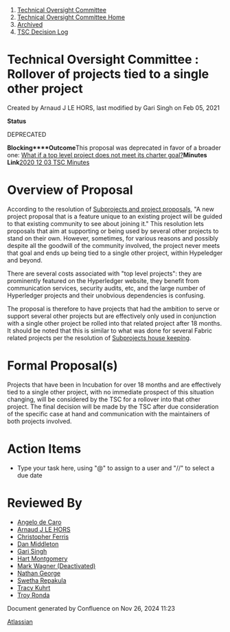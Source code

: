 1. [Technical Oversight Committee](index.html)
2. [Technical Oversight Committee Home](Technical-Oversight-Committee-Home_21430274.html)
3. [Archived](Archived_21447696.html)
4. [TSC Decision Log](TSC-Decision-Log_21437418.html)

# Technical Oversight Committee : Rollover of projects tied to a single other project

Created by Arnaud J LE HORS, last modified by Gari Singh on Feb 05, 2021

**Status**

DEPRECATED 

**Blocking****Outcome**This proposal was deprecated in favor of a broader one: [What if a top level project does not meet its charter goal?](21440865.html)**Minutes Link**[2020 12 03 TSC Minutes](https://lf-hyperledger.atlassian.net/wiki/display/TSC/2020+12+03+TSC+Minutes)

# Overview of Proposal

According to the resolution of [Subprojects and project proposals](Subprojects-and-project-proposals_21437620.html), "A new project proposal that is a feature unique to an existing project will be guided to that existing community to see about joining it." This resolution lets proposals that aim at supporting or being used by several other projects to stand on their own. However, sometimes, for various reasons and possibly despite all the goodwill of the community involved, the project never meets that goal and ends up being tied to a single other project, within Hypeledger and beyond.

There are several costs associated with "top level projects": they are prominently featured on the Hyperledger website, they benefit from communication services, security audits, etc, and the large number of Hyperledger projects and their unobvious dependencies is confusing.

The proposal is therefore to have projects that had the ambition to serve or support several other projects but are effectively only used in conjunction with a single other project be rolled into that related project after 18 months. It should be noted that this is similar to what was done for several Fabric related projects per the resolution of [Subprojects house keeping](Subprojects-house-keeping_21437592.html).

# Formal Proposal(s)

Projects that have been in Incubation for over 18 months and are effectively tied to a single other project, with no immediate prospect of this situation changing, will be considered by the TSC for a rollover into that other project. The final decision will be made by the TSC after due consideration of the specific case at hand and communication with the maintainers of both projects involved.

# Action Items

- Type your task here, using "@" to assign to a user and "//" to select a due date

# Reviewed By

- [Angelo de Caro](https://lf-hyperledger.atlassian.net/wiki/people/70121:d6b0f0e4-825f-4f16-88e1-4d14e95f2f10?ref=confluence)
- [Arnaud J LE HORS](https://lf-hyperledger.atlassian.net/wiki/people/70121:0e75e3b8-500a-4067-9f7e-ed46e91bcb9d?ref=confluence)
- [Christopher Ferris](https://lf-hyperledger.atlassian.net/wiki/people/5abb903a8724022aa9070581?ref=confluence)
- [Dan Middleton](https://lf-hyperledger.atlassian.net/wiki/people/712020:2979764a-3998-4ef1-8810-60b799067924?ref=confluence)
- [Gari Singh](https://lf-hyperledger.atlassian.net/wiki/people/557058:51429e31-90f4-4684-b7cd-9a4fe15ff188?ref=confluence)
- [Hart Montgomery](https://lf-hyperledger.atlassian.net/wiki/people/712020:86f447c0-86dc-43b3-ac03-6a31923bbb84?ref=confluence)
- [Mark Wagner (Deactivated)](https://lf-hyperledger.atlassian.net/wiki/people/70121:81b88945-c9ef-40fe-9224-207bdb280922?ref=confluence)
- [Nathan George](https://lf-hyperledger.atlassian.net/wiki/people/712020:3e7556ab-cdb8-47f5-8b68-12a3378021fd?ref=confluence)
- [Swetha Repakula](https://lf-hyperledger.atlassian.net/wiki/people/712020:503b5691-8e92-4d2d-83d3-e9e74d296436?ref=confluence)
- [Tracy Kuhrt](https://lf-hyperledger.atlassian.net/wiki/people/712020:eb6ae9c3-aa8e-40ba-9dab-a6969b1ac52e?ref=confluence)
- [Troy Ronda](https://lf-hyperledger.atlassian.net/wiki/people/557058:c854f35a-2b58-4be3-9003-ca2a67495580?ref=confluence)

Document generated by Confluence on Nov 26, 2024 11:23

[Atlassian](http://www.atlassian.com/)
